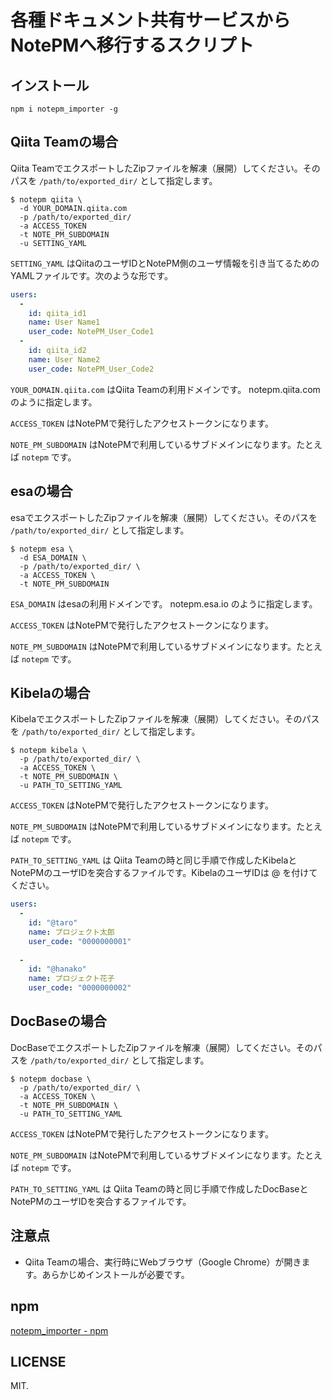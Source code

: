 # 各種ドキュメント共有サービスからNotePMへ移行するスクリプト

## インストール

```
npm i notepm_importer -g
```

## Qiita Teamの場合

Qiita TeamでエクスポートしたZipファイルを解凍（展開）してください。そのパスを `/path/to/exported_dir/` として指定します。

```
$ notepm qiita \
  -d YOUR_DOMAIN.qiita.com
  -p /path/to/exported_dir/
  -a ACCESS_TOKEN
  -t NOTE_PM_SUBDOMAIN
  -u SETTING_YAML
```

`SETTING_YAML` はQiitaのユーザIDとNotePM側のユーザ情報を引き当てるためのYAMLファイルです。次のような形です。

```yaml
users:
  -
    id: qiita_id1
    name: User Name1
    user_code: NotePM_User_Code1
  - 
    id: qiita_id2
    name: User Name2
    user_code: NotePM_User_Code2
```

`YOUR_DOMAIN.qiita.com` はQiita Teamの利用ドメインです。 notepm.qiita.com のように指定します。

`ACCESS_TOKEN` はNotePMで発行したアクセストークンになります。

`NOTE_PM_SUBDOMAIN` はNotePMで利用しているサブドメインになります。たとえば `notepm` です。

## esaの場合

esaでエクスポートしたZipファイルを解凍（展開）してください。そのパスを `/path/to/exported_dir/` として指定します。

```
$ notepm esa \
  -d ESA_DOMAIN \
  -p /path/to/exported_dir/ \
  -a ACCESS_TOKEN \
  -t NOTE_PM_SUBDOMAIN
```

`ESA_DOMAIN` はesaの利用ドメインです。 notepm.esa.io のように指定します。

`ACCESS_TOKEN` はNotePMで発行したアクセストークンになります。

`NOTE_PM_SUBDOMAIN` はNotePMで利用しているサブドメインになります。たとえば `notepm` です。

## Kibelaの場合

KibelaでエクスポートしたZipファイルを解凍（展開）してください。そのパスを `/path/to/exported_dir/` として指定します。

```
$ notepm kibela \
  -p /path/to/exported_dir/ \
  -a ACCESS_TOKEN \
  -t NOTE_PM_SUBDOMAIN \
  -u PATH_TO_SETTING_YAML
```

`ACCESS_TOKEN` はNotePMで発行したアクセストークンになります。

`NOTE_PM_SUBDOMAIN` はNotePMで利用しているサブドメインになります。たとえば `notepm` です。

`PATH_TO_SETTING_YAML` は Qiita Teamの時と同じ手順で作成したKibelaとNotePMのユーザIDを突合するファイルです。KibelaのユーザIDは @ を付けてください。

```yaml
users:
  -
    id: "@taro"
    name: プロジェクト太郎
    user_code: "0000000001"
  
  -
    id: "@hanako"
    name: プロジェクト花子
    user_code: "0000000002"
```

## DocBaseの場合

DocBaseでエクスポートしたZipファイルを解凍（展開）してください。そのパスを `/path/to/exported_dir/` として指定します。

```
$ notepm docbase \
  -p /path/to/exported_dir/ \
  -a ACCESS_TOKEN \
  -t NOTE_PM_SUBDOMAIN \
  -u PATH_TO_SETTING_YAML
```

`ACCESS_TOKEN` はNotePMで発行したアクセストークンになります。

`NOTE_PM_SUBDOMAIN` はNotePMで利用しているサブドメインになります。たとえば `notepm` です。

`PATH_TO_SETTING_YAML` は Qiita Teamの時と同じ手順で作成したDocBaseとNotePMのユーザIDを突合するファイルです。

## 注意点

- Qiita Teamの場合、実行時にWebブラウザ（Google Chrome）が開きます。あらかじめインストールが必要です。

## npm

[notepm_importer - npm](https://www.npmjs.com/package/notepm_importer)

## LICENSE

MIT.
